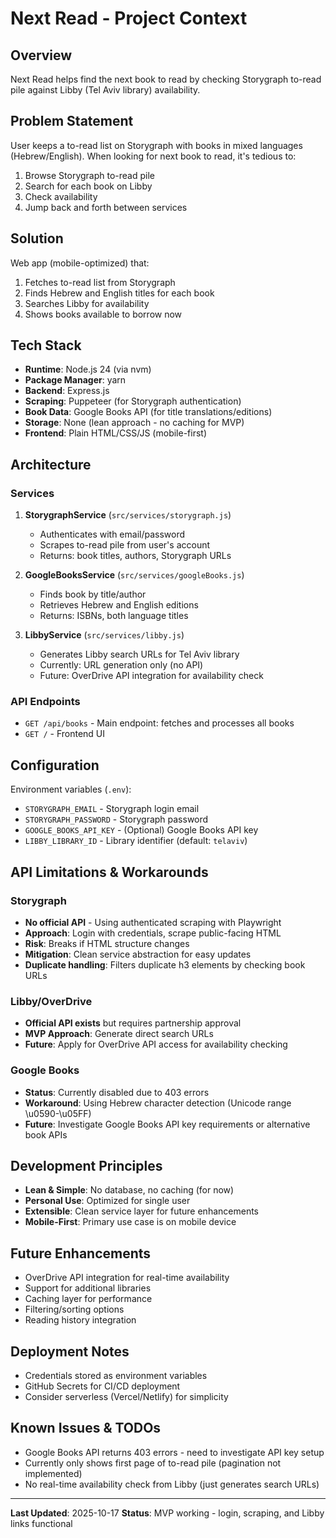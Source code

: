 # Next Read - Project Context

## Overview
Next Read helps find the next book to read by checking Storygraph to-read pile against Libby (Tel Aviv library) availability.

## Problem Statement
User keeps a to-read list on Storygraph with books in mixed languages (Hebrew/English). When looking for next book to read, it's tedious to:
1. Browse Storygraph to-read pile
2. Search for each book on Libby
3. Check availability
4. Jump back and forth between services

## Solution
Web app (mobile-optimized) that:
1. Fetches to-read list from Storygraph
2. Finds Hebrew and English titles for each book
3. Searches Libby for availability
4. Shows books available to borrow now

## Tech Stack
- **Runtime**: Node.js 24 (via nvm)
- **Package Manager**: yarn
- **Backend**: Express.js
- **Scraping**: Puppeteer (for Storygraph authentication)
- **Book Data**: Google Books API (for title translations/editions)
- **Storage**: None (lean approach - no caching for MVP)
- **Frontend**: Plain HTML/CSS/JS (mobile-first)

## Architecture

### Services
1. **StorygraphService** (`src/services/storygraph.js`)
   - Authenticates with email/password
   - Scrapes to-read pile from user's account
   - Returns: book titles, authors, Storygraph URLs

2. **GoogleBooksService** (`src/services/googleBooks.js`)
   - Finds book by title/author
   - Retrieves Hebrew and English editions
   - Returns: ISBNs, both language titles

3. **LibbyService** (`src/services/libby.js`)
   - Generates Libby search URLs for Tel Aviv library
   - Currently: URL generation only (no API)
   - Future: OverDrive API integration for availability check

### API Endpoints
- `GET /api/books` - Main endpoint: fetches and processes all books
- `GET /` - Frontend UI

## Configuration
Environment variables (`.env`):
- `STORYGRAPH_EMAIL` - Storygraph login email
- `STORYGRAPH_PASSWORD` - Storygraph password
- `GOOGLE_BOOKS_API_KEY` - (Optional) Google Books API key
- `LIBBY_LIBRARY_ID` - Library identifier (default: `telaviv`)

## API Limitations & Workarounds

### Storygraph
- **No official API** - Using authenticated scraping with Playwright
- **Approach**: Login with credentials, scrape public-facing HTML
- **Risk**: Breaks if HTML structure changes
- **Mitigation**: Clean service abstraction for easy updates
- **Duplicate handling**: Filters duplicate h3 elements by checking book URLs

### Libby/OverDrive
- **Official API exists** but requires partnership approval
- **MVP Approach**: Generate direct search URLs
- **Future**: Apply for OverDrive API access for availability checking

### Google Books
- **Status**: Currently disabled due to 403 errors
- **Workaround**: Using Hebrew character detection (Unicode range \u0590-\u05FF)
- **Future**: Investigate Google Books API key requirements or alternative book APIs

## Development Principles
- **Lean & Simple**: No database, no caching (for now)
- **Personal Use**: Optimized for single user
- **Extensible**: Clean service layer for future enhancements
- **Mobile-First**: Primary use case is on mobile device

## Future Enhancements
- OverDrive API integration for real-time availability
- Support for additional libraries
- Caching layer for performance
- Filtering/sorting options
- Reading history integration

## Deployment Notes
- Credentials stored as environment variables
- GitHub Secrets for CI/CD deployment
- Consider serverless (Vercel/Netlify) for simplicity

## Known Issues & TODOs
- Google Books API returns 403 errors - need to investigate API key setup
- Currently only shows first page of to-read pile (pagination not implemented)
- No real-time availability check from Libby (just generates search URLs)

---
**Last Updated**: 2025-10-17
**Status**: MVP working - login, scraping, and Libby links functional
